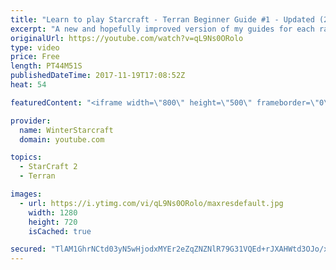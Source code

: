 ```yaml
---
title: "Learn to play Starcraft - Terran Beginner Guide #1 - Updated (2017 LOTV)"
excerpt: "A new and hopefully improved version of my guides for each race where I go over as many basics as possible while doing it live :)  I strongly believe that a super structured guide style is not very helpful compared to watching/playing the game actively.  Feedback is greatly appreciated. -- Watch live"
originalUrl: https://youtube.com/watch?v=qL9Ns0ORolo
type: video
price: Free
length: PT44M51S
publishedDateTime: 2017-11-19T17:08:52Z
heat: 54

featuredContent: "<iframe width=\"800\" height=\"500\" frameborder=\"0\" src=\"https://www.youtube.com/embed/qL9Ns0ORolo\" allow=\"accelerometer; autoplay; encrypted-media; gyroscope; picture-in-picture\" allowfullscreen></iframe>"

provider:
  name: WinterStarcraft
  domain: youtube.com

topics:
  - StarCraft 2
  - Terran

images:
  - url: https://i.ytimg.com/vi/qL9Ns0ORolo/maxresdefault.jpg
    width: 1280
    height: 720
    isCached: true

secured: "TlAM1GhrNCtd03yN5wHjodxMYEr2eZqZNZNlR79G31VQEd+rJXAHWtd3OJo/xpqQvjD61SO0VOehAoppxkWJhjhzllHW0u39+7Sjlfsy2Rf+pIr6LxT6OJvdwz4qtgd5yiQLbKmbuxw4ZtOjrQb5+OmG3RRWvWfDicDativOyPZWRNJQA1M3T2K1sk0M++SIez0Cr2lzjH+1pTzogWRHcfl0t4jd0yqoh52c3P7KOdmK9zUPHesniEhn0CdBHVTa45ekyPKKmp0HNlRDngGsctccjhAitpo1ciW7GJXnTStc/TEQ0pFAk1O52EU5Zq3L2eJwbxQmVKVo5rr7MgH19KCPMGnfoIkp1RW26g4SUhRDGNuQGwLy+heer0xhPEC/GWzQJTLwlV1gD/dzDxN0HzUtP83ro+DQLx4UhnRM8EZYV3sihG4NePDU22w1Wz27;e4vNvrmMlNex1zHWbtYDmw=="
---
```


